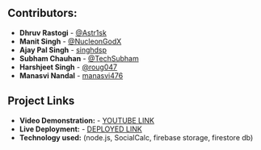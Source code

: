 ## Contributors:

- **Dhruv Rastogi** - [@Astr1sk](https://github.com/Astr1sk)
- **Manit Singh** - [@NucleonGodX](https://github.com/NucleonGodX)
- **Ajay Pal Singh** - [singhdsp](https://github.com/singhdsp/)
- **Subham Chauhan** - [@TechSubham](https://github.com/TechSubham)
- **Harshjeet Singh** - [@roug047](https://github.com/roug047)
- **Manasvi Nandal** - [manasvi476](https://github.com/manasvi476)

## Project Links

- **Video Demonstration:** - [YOUTUBE LINK](https://youtu.be/Av-YA1hoGHU)
- **Live Deployment:** - [DEPLOYED LINK](https://sih-internal-qubit-spreadx.vercel.app/)
- **Technology used:** (node.js, SocialCalc, firebase storage, firestore db)
